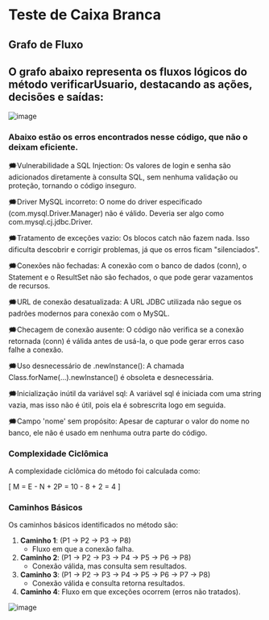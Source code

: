 # Teste de Caixa Branca

## Grafo de Fluxo
## O grafo abaixo representa os fluxos lógicos do método verificarUsuario, destacando as ações, decisões e saídas:

![image](https://github.com/user-attachments/assets/7e174084-60c7-4119-8afd-97cd28c493a1)



### Abaixo estão os erros encontrados nesse código, que não o deixam eficiente.

🗯️Vulnerabilidade a SQL Injection:
Os valores de login e senha são adicionados diretamente à consulta SQL, sem nenhuma validação ou proteção, tornando o código inseguro.

🗯️Driver MySQL incorreto:
O nome do driver especificado (com.mysql.Driver.Manager) não é válido. Deveria ser algo como com.mysql.cj.jdbc.Driver.

🗯️Tratamento de exceções vazio:
Os blocos catch não fazem nada. Isso dificulta descobrir e corrigir problemas, já que os erros ficam "silenciados".

🗯️Conexões não fechadas:
A conexão com o banco de dados (conn), o Statement e o ResultSet não são fechados, o que pode gerar vazamentos de recursos.

🗯️URL de conexão desatualizada:
A URL JDBC utilizada não segue os padrões modernos para conexão com o MySQL.

🗯️Checagem de conexão ausente:
O código não verifica se a conexão retornada (conn) é válida antes de usá-la, o que pode gerar erros caso falhe a conexão.

🗯️Uso desnecessário de .newInstance():
A chamada Class.forName(...).newInstance() é obsoleta e desnecessária.


🗯️Inicialização inútil da variável sql:
A variável sql é iniciada com uma string vazia, mas isso não é útil, pois ela é sobrescrita logo em seguida.

🗯️Campo 'nome' sem propósito:
Apesar de capturar o valor do nome no banco, ele não é usado em nenhuma outra parte do código.

### Complexidade Ciclômica
A complexidade ciclômica do método foi calculada como:

\[
M = E - N + 2P = 10 - 8 + 2 = 4
\]

### Caminhos Básicos
Os caminhos básicos identificados no método são:

1. **Caminho 1**: \(P1 → P2 → P3 → P8\)  
   - Fluxo em que a conexão falha.
2. **Caminho 2**: \(P1 → P2 → P3 → P4 → P5 → P6 → P8\)  
   - Conexão válida, mas consulta sem resultados.
3. **Caminho 3**: \(P1 → P2 → P3 → P4 → P5 → P6 → P7 → P8\)  
   - Conexão válida e consulta retorna resultados.
4. **Caminho 4**: Fluxo em que exceções ocorrem (erros não tratados).

![image](https://github.com/user-attachments/assets/fbe09f7d-00a4-4999-8d0b-e21d9625900b)

